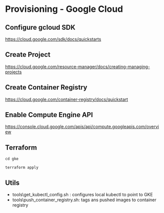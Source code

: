 # Provisioning - Google Cloud 

## Configure gcloud SDK

https://cloud.google.com/sdk/docs/quickstarts

## Create Project 

https://cloud.google.com/resource-manager/docs/creating-managing-projects


## Create Container Registry

https://cloud.google.com/container-registry/docs/quickstart


## Enable Compute Engine API

https://console.cloud.google.com/apis/api/compute.googleapis.com/overview


## Terraform

```
cd gke

terraform apply
```

## Utils

* tools\get_kubectl_config.sh : configures local kubectl to point to GKE
* tools\push_container_registry.sh: tags ans pushed images to container registry

